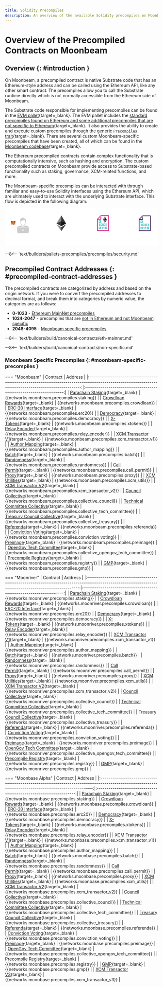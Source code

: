 ```yaml
---
title: Solidity Precompiles
description: An overview of the available Solidity precompiles on Moonbeam. Precompiles enable you to interact with Substrate features using the Ethereum API.
---
```


# Overview of the Precompiled Contracts on Moonbeam

## Overview {: #introduction }

On Moonbeam, a precompiled contract is native Substrate code that has an Ethereum-style address and can be called using the Ethereum API, like any other smart contract. The precompiles allow you to call the Substrate runtime directly which is not normally accessible from the Ethereum side of Moonbeam.

The Substrate code responsible for implementing precompiles can be found in the [EVM pallet](/learn/features/eth-compatibility/#evm-pallet){target=_blank}. The EVM pallet includes the [standard precompiles found on Ethereum and some additional precompiles that are not specific to Ethereum](https://github.com/paritytech/frontier/tree/master/frame/evm/precompile){target=_blank}. It also provides the ability to create and execute custom precompiles through the generic [`Precompiles` trait](https://paritytech.github.io/frontier/rustdocs/pallet_evm/trait.Precompile.html){target=_blank}. There are several custom Moonbeam-specific precompiles that have been created, all of which can be found in the [Moonbeam codebase](https://github.com/moonbeam-foundation/moonbeam/tree/master/precompiles){target=_blank}.

The Ethereum precompiled contracts contain complex functionality that is computationally intensive, such as hashing and encryption. The custom precompiled contracts on Moonbeam provide access to Substrate-based functionality such as staking, governance, XCM-related functions, and more.

The Moonbeam-specific precompiles can be interacted with through familiar and easy-to-use Solidity interfaces using the Ethereum API, which are ultimately used to interact with the underlying Substrate interface. This flow is depicted in the following diagram:

![Precompiled Contracts Diagram](/images/builders/pallets-precompiles/precompiles/overview/overview-1.png)

--8<-- 'text/builders/pallets-precompiles/precompiles/security.md'

## Precompiled Contract Addresses {: #precompiled-contract-addresses }

The precompiled contracts are categorized by address and based on the origin network. If you were to convert the precompiled addresses to decimal format, and break them into categories by numeric value, the categories are as follows:

- **0-1023** - [Ethereum MainNet precompiles](#ethereum-mainnet-precompiles)
- **1024-2047** - precompiles that are [not in Ethereum and not Moonbeam specific](#non-moonbeam-specific-nor-ethereum-precomiles)
- **2048-4095** - [Moonbeam specific precompiles](#moonbeam-specific-precompiles)

--8<-- 'text/builders/build/canonical-contracts/eth-mainnet.md'

--8<-- 'text/builders/build/canonical-contracts/non-specific.md'

### Moonbeam Specific Precompiles {: #moonbeam-specific-precompiles }

=== "Moonbeam"
    |                                                                         Contract                                                                         |                               Address                               |
    |:--------------------------------------------------------------------------------------------------------------------------------------------------------:|:-------------------------------------------------------------------:|
    |    [Parachain Staking](https://github.com/moonbeam-foundation/moonbeam/blob/master/precompiles/parachain-staking/StakingInterface.sol){target=_blank}    |              {{networks.moonbeam.precompiles.staking}}              |
    |   [Crowdloan Rewards](https://github.com/moonbeam-foundation/moonbeam/blob/master/precompiles/crowdloan-rewards/CrowdloanInterface.sol){target=_blank}   |             {{networks.moonbeam.precompiles.crowdloan}}             |
    |           [ERC-20 Interface](https://github.com/moonbeam-foundation/moonbeam/blob/master/precompiles/balances-erc20/ERC20.sol){target=_blank}            |               {{networks.moonbeam.precompiles.erc20}}               |
    |       [Democracy](https://github.com/moonbeam-foundation/moonbeam/blob/master/precompiles/pallet-democracy/DemocracyInterface.sol){target=_blank}        |             {{networks.moonbeam.precompiles.democracy}}             |
    |                  [X-Tokens](https://github.com/moonbeam-foundation/moonbeam/blob/master/precompiles/xtokens/Xtokens.sol){target=_blank}                  |              {{networks.moonbeam.precompiles.xtokens}}              |
    |          [Relay Encoder](https://github.com/moonbeam-foundation/moonbeam/blob/master/precompiles/relay-encoder/RelayEncoder.sol){target=_blank}          |           {{networks.moonbeam.precompiles.relay_encoder}}           |
    |  [XCM Transactor V1](https://github.com/moonbeam-foundation/moonbeam/blob/master/precompiles/xcm-transactor/src/v1/XcmTransactorV1.sol){target=_blank}   |         {{networks.moonbeam.precompiles.xcm_transactor_v1}}         |
    |    [Author Mapping](https://github.com/moonbeam-foundation/moonbeam/blob/master/precompiles/author-mapping/AuthorMappingInterface.sol){target=_blank}    |          {{networks.moonbeam.precompiles.author_mapping}}           |
    |                     [Batch](https://github.com/moonbeam-foundation/moonbeam/blob/master/precompiles/batch/Batch.sol){target=_blank}                      |               {{networks.moonbeam.precompiles.batch}}               |
    |              [Randomness](https://github.com/moonbeam-foundation/moonbeam/blob/master/precompiles/randomness/Randomness.sol){target=_blank}              |            {{networks.moonbeam.precompiles.randomness}}             |
    |             [Call Permit](https://github.com/moonbeam-foundation/moonbeam/blob/master/precompiles/call-permit/CallPermit.sol){target=_blank}             |            {{networks.moonbeam.precompiles.call_permit}}            |
    |                     [Proxy](https://github.com/moonbeam-foundation/moonbeam/blob/master/precompiles/proxy/Proxy.sol){target=_blank}                      |               {{networks.moonbeam.precompiles.proxy}}               |
    |              [XCM Utilities](https://github.com/moonbeam-foundation/moonbeam/blob/master/precompiles/xcm-utils/XcmUtils.sol){target=_blank}              |             {{networks.moonbeam.precompiles.xcm_utils}}             |
    |  [XCM Transactor V2](https://github.com/moonbeam-foundation/moonbeam/blob/master/precompiles/xcm-transactor/src/v2/XcmTransactorV2.sol){target=_blank}   |         {{networks.moonbeam.precompiles.xcm_transactor_v2}}         |
    |          [Council Collective](https://github.com/moonbeam-foundation/moonbeam/blob/master/precompiles/collective/Collective.sol){target=_blank}          |        {{networks.moonbeam.precompiles.collective_council}}         |
    |    [Technical Committee Collective](https://github.com/moonbeam-foundation/moonbeam/blob/master/precompiles/collective/Collective.sol){target=_blank}    |     {{networks.moonbeam.precompiles.collective_tech_committee}}     |
    |     [Treasury Council Collective](https://github.com/moonbeam-foundation/moonbeam/blob/master/precompiles/collective/Collective.sol){target=_blank}      |        {{networks.moonbeam.precompiles.collective_treasury}}        |
    |               [Referenda](https://github.com/moonbeam-foundation/moonbeam/blob/master/precompiles/referenda/Referenda.sol){target=_blank}                |             {{networks.moonbeam.precompiles.referenda}}             |
    |    [Conviction Voting](https://github.com/moonbeam-foundation/moonbeam/blob/master/precompiles/conviction-voting/ConvictionVoting.sol){target=_blank}    |         {{networks.moonbeam.precompiles.conviction_voting}}         |
    |                 [Preimage](https://github.com/moonbeam-foundation/moonbeam/blob/master/precompiles/preimage/Preimage.sol){target=_blank}                 |             {{networks.moonbeam.precompiles.preimage}}              |
    |        [OpenGov Tech Committee](https://github.com/moonbeam-foundation/moonbeam/blob/master/precompiles/collective/Collective.sol){target=_blank}        | {{networks.moonbeam.precompiles.collective_opengov_tech_committee}} |
    | [Precompile Registry](https://github.com/moonbeam-foundation/moonbeam/blob/master/precompiles/precompile-registry/PrecompileRegistry.sol){target=_blank} |             {{networks.moonbeam.precompiles.registry}}              |
    |                        [GMP](https://github.com/moonbeam-foundation/moonbeam/blob/master/precompiles/gmp/Gmp.sol){target=_blank}                         |                {{networks.moonbeam.precompiles.gmp}}                |

=== "Moonriver"
    |                                                                         Contract                                                                         |                               Address                                |
    |:--------------------------------------------------------------------------------------------------------------------------------------------------------:|:--------------------------------------------------------------------:|
    |    [Parachain Staking](https://github.com/moonbeam-foundation/moonbeam/blob/master/precompiles/parachain-staking/StakingInterface.sol){target=_blank}    |              {{networks.moonriver.precompiles.staking}}              |
    |   [Crowdloan Rewards](https://github.com/moonbeam-foundation/moonbeam/blob/master/precompiles/crowdloan-rewards/CrowdloanInterface.sol){target=_blank}   |             {{networks.moonriver.precompiles.crowdloan}}             |
    |           [ERC-20 Interface](https://github.com/moonbeam-foundation/moonbeam/blob/master/precompiles/balances-erc20/ERC20.sol){target=_blank}            |               {{networks.moonriver.precompiles.erc20}}               |
    |       [Democracy](https://github.com/moonbeam-foundation/moonbeam/blob/master/precompiles/pallet-democracy/DemocracyInterface.sol){target=_blank}        |             {{networks.moonriver.precompiles.democracy}}             |
    |                  [X-Tokens](https://github.com/moonbeam-foundation/moonbeam/blob/master/precompiles/xtokens/Xtokens.sol){target=_blank}                  |              {{networks.moonriver.precompiles.xtokens}}              |
    |          [Relay Encoder](https://github.com/moonbeam-foundation/moonbeam/blob/master/precompiles/relay-encoder/RelayEncoder.sol){target=_blank}          |           {{networks.moonriver.precompiles.relay_encoder}}           |
    |  [XCM Transactor V1](https://github.com/moonbeam-foundation/moonbeam/blob/master/precompiles/xcm-transactor/src/v1/XcmTransactorV1.sol){target=_blank}   |         {{networks.moonriver.precompiles.xcm_transactor_v1}}         |
    |    [Author Mapping](https://github.com/moonbeam-foundation/moonbeam/blob/master/precompiles/author-mapping/AuthorMappingInterface.sol){target=_blank}    |          {{networks.moonriver.precompiles.author_mapping}}           |
    |                     [Batch](https://github.com/moonbeam-foundation/moonbeam/blob/master/precompiles/batch/Batch.sol){target=_blank}                      |               {{networks.moonriver.precompiles.batch}}               |
    |              [Randomness](https://github.com/moonbeam-foundation/moonbeam/blob/master/precompiles/randomness/Randomness.sol){target=_blank}              |            {{networks.moonriver.precompiles.randomness}}             |
    |             [Call Permit](https://github.com/moonbeam-foundation/moonbeam/blob/master/precompiles/call-permit/CallPermit.sol){target=_blank}             |            {{networks.moonriver.precompiles.call_permit}}            |
    |                     [Proxy](https://github.com/moonbeam-foundation/moonbeam/blob/master/precompiles/proxy/Proxy.sol){target=_blank}                      |               {{networks.moonriver.precompiles.proxy}}               |
    |              [XCM Utilities](https://github.com/moonbeam-foundation/moonbeam/blob/master/precompiles/xcm-utils/XcmUtils.sol){target=_blank}              |             {{networks.moonriver.precompiles.xcm_utils}}             |
    |  [XCM Transactor V2](https://github.com/moonbeam-foundation/moonbeam/blob/master/precompiles/xcm-transactor/src/v2/XcmTransactorV2.sol){target=_blank}   |         {{networks.moonriver.precompiles.xcm_transactor_v2}}         |
    |          [Council Collective](https://github.com/moonbeam-foundation/moonbeam/blob/master/precompiles/collective/Collective.sol){target=_blank}          |        {{networks.moonriver.precompiles.collective_council}}         |
    |    [Technical Committee Collective](https://github.com/moonbeam-foundation/moonbeam/blob/master/precompiles/collective/Collective.sol){target=_blank}    |     {{networks.moonriver.precompiles.collective_tech_committee}}     |
    |     [Treasury Council Collective](https://github.com/moonbeam-foundation/moonbeam/blob/master/precompiles/collective/Collective.sol){target=_blank}      |        {{networks.moonriver.precompiles.collective_treasury}}        |
    |               [Referenda](https://github.com/moonbeam-foundation/moonbeam/blob/master/precompiles/referenda/Referenda.sol){target=_blank}                |             {{networks.moonriver.precompiles.referenda}}             |
    |    [Conviction Voting](https://github.com/moonbeam-foundation/moonbeam/blob/master/precompiles/conviction-voting/ConvictionVoting.sol){target=_blank}    |         {{networks.moonriver.precompiles.conviction_voting}}         |
    |                 [Preimage](https://github.com/moonbeam-foundation/moonbeam/blob/master/precompiles/preimage/Preimage.sol){target=_blank}                 |             {{networks.moonriver.precompiles.preimage}}              |
    |        [OpenGov Tech Committee](https://github.com/moonbeam-foundation/moonbeam/blob/master/precompiles/collective/Collective.sol){target=_blank}        | {{networks.moonriver.precompiles.collective_opengov_tech_committee}} |
    | [Precompile Registry](https://github.com/moonbeam-foundation/moonbeam/blob/master/precompiles/precompile-registry/PrecompileRegistry.sol){target=_blank} |             {{networks.moonriver.precompiles.registry}}              |
    |                        [GMP](https://github.com/moonbeam-foundation/moonbeam/blob/master/precompiles/gmp/Gmp.sol){target=_blank}                         |                {{networks.moonriver.precompiles.gmp}}                |

=== "Moonbase Alpha"
    |                                                                         Contract                                                                         |                               Address                               |
    |:--------------------------------------------------------------------------------------------------------------------------------------------------------:|:-------------------------------------------------------------------:|
    |    [Parachain Staking](https://github.com/moonbeam-foundation/moonbeam/blob/master/precompiles/parachain-staking/StakingInterface.sol){target=_blank}    |              {{networks.moonbase.precompiles.staking}}              |
    |   [Crowdloan Rewards](https://github.com/moonbeam-foundation/moonbeam/blob/master/precompiles/crowdloan-rewards/CrowdloanInterface.sol){target=_blank}   |             {{networks.moonbase.precompiles.crowdloan}}             |
    |           [ERC-20 Interface](https://github.com/moonbeam-foundation/moonbeam/blob/master/precompiles/balances-erc20/ERC20.sol){target=_blank}            |               {{networks.moonbase.precompiles.erc20}}               |
    |       [Democracy](https://github.com/moonbeam-foundation/moonbeam/blob/master/precompiles/pallet-democracy/DemocracyInterface.sol){target=_blank}        |             {{networks.moonbase.precompiles.democracy}}             |
    |                  [X-Tokens](https://github.com/moonbeam-foundation/moonbeam/blob/master/precompiles/xtokens/Xtokens.sol){target=_blank}                  |              {{networks.moonbase.precompiles.xtokens}}              |
    |          [Relay Encoder](https://github.com/moonbeam-foundation/moonbeam/blob/master/precompiles/relay-encoder/RelayEncoder.sol){target=_blank}          |           {{networks.moonbase.precompiles.relay_encoder}}           |
    |  [XCM Transactor V1](https://github.com/moonbeam-foundation/moonbeam/blob/master/precompiles/xcm-transactor/src/v1/XcmTransactorV1.sol){target=_blank}   |         {{networks.moonbase.precompiles.xcm_transactor_v1}}         |
    |    [Author Mapping](https://github.com/moonbeam-foundation/moonbeam/blob/master/precompiles/author-mapping/AuthorMappingInterface.sol){target=_blank}    |          {{networks.moonbase.precompiles.author_mapping}}           |
    |                     [Batch](https://github.com/moonbeam-foundation/moonbeam/blob/master/precompiles/batch/Batch.sol){target=_blank}                      |               {{networks.moonbase.precompiles.batch}}               |
    |              [Randomness](https://github.com/moonbeam-foundation/moonbeam/blob/master/precompiles/randomness/Randomness.sol){target=_blank}              |            {{networks.moonbase.precompiles.randomness}}             |
    |             [Call Permit](https://github.com/moonbeam-foundation/moonbeam/blob/master/precompiles/call-permit/CallPermit.sol){target=_blank}             |            {{networks.moonbase.precompiles.call_permit}}            |
    |                     [Proxy](https://github.com/moonbeam-foundation/moonbeam/blob/master/precompiles/proxy/Proxy.sol){target=_blank}                      |               {{networks.moonbase.precompiles.proxy}}               |
    |              [XCM Utilities](https://github.com/moonbeam-foundation/moonbeam/blob/master/precompiles/xcm-utils/XcmUtils.sol){target=_blank}              |             {{networks.moonbase.precompiles.xcm_utils}}             |
    |  [XCM Transactor V2](https://github.com/moonbeam-foundation/moonbeam/blob/master/precompiles/xcm-transactor/src/v2/XcmTransactorV2.sol){target=_blank}   |         {{networks.moonbase.precompiles.xcm_transactor_v2}}         |
    |          [Council Collective](https://github.com/moonbeam-foundation/moonbeam/blob/master/precompiles/collective/Collective.sol){target=_blank}          |        {{networks.moonbase.precompiles.collective_council}}         |
    |    [Technical Committee Collective](https://github.com/moonbeam-foundation/moonbeam/blob/master/precompiles/collective/Collective.sol){target=_blank}    |     {{networks.moonbase.precompiles.collective_tech_committee}}     |
    |     [Treasury Council Collective](https://github.com/moonbeam-foundation/moonbeam/blob/master/precompiles/collective/Collective.sol){target=_blank}      |        {{networks.moonbase.precompiles.collective_treasury}}        |
    |               [Referenda](https://github.com/moonbeam-foundation/moonbeam/blob/master/precompiles/referenda/Referenda.sol){target=_blank}                |             {{networks.moonbase.precompiles.referenda}}             |
    |    [Conviction Voting](https://github.com/moonbeam-foundation/moonbeam/blob/master/precompiles/conviction-voting/ConvictionVoting.sol){target=_blank}    |         {{networks.moonbase.precompiles.conviction_voting}}         |
    |                 [Preimage](https://github.com/moonbeam-foundation/moonbeam/blob/master/precompiles/preimage/Preimage.sol){target=_blank}                 |             {{networks.moonbase.precompiles.preimage}}              |
    |        [OpenGov Tech Committee](https://github.com/moonbeam-foundation/moonbeam/blob/master/precompiles/collective/Collective.sol){target=_blank}        | {{networks.moonbase.precompiles.collective_opengov_tech_committee}} |
    | [Precompile Registry](https://github.com/moonbeam-foundation/moonbeam/blob/master/precompiles/precompile-registry/PrecompileRegistry.sol){target=_blank} |             {{networks.moonbase.precompiles.registry}}              |
    |                        [GMP](https://github.com/moonbeam-foundation/moonbeam/blob/master/precompiles/gmp/Gmp.sol){target=_blank}                         |                {{networks.moonbase.precompiles.gmp}}                |
    |  [XCM Transactor V3](https://github.com/moonbeam-foundation/moonbeam/blob/master/precompiles/xcm-transactor/src/v3/XcmTransactorV3.sol){target=_blank}   |         {{networks.moonbase.precompiles.xcm_transactor_v3}}         |
